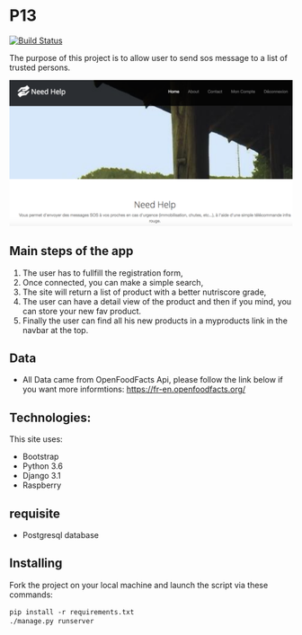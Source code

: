 # P13

[![Build Status](https://travis-ci.com/davidbarat/P13.svg?branch=master)](https://travis-ci.com/davidbarat/P13)

The purpose of this project is to allow user to send sos message to a list of trusted persons.

![Screenshot](https://github.com/davidbarat/P13/blob/master/imagesite.png)

## Main steps of the app
1. The user has to fullfill the registration form,
2. Once connected, you can make a simple search, 
3. The site will return a list of product with a better nutriscore grade,
4. The user can have a detail view of the product and then if you mind, you can store your new fav product.
5. Finally the user can find all his new products in a myproducts link in the navbar at the top.

## Data
* All Data came from OpenFoodFacts Api, please follow the link below if you want more informtions:
https://fr-en.openfoodfacts.org/
	
## Technologies:
This site uses:

* Bootstrap
* Python 3.6
* Django 3.1
* Raspberry 

## requisite
* Postgresql database

## Installing

Fork the project on your local machine and launch the script via these commands:

    pip install -r requirements.txt
    ./manage.py runserver
